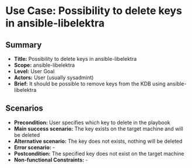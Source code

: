 # Use Case: Possibility to delete keys in ansible-libelektra

## Summary

- **Title:** Possibility to delete keys in ansible-libelektra
- **Scope:** ansible-libelektra
- **Level:** User Goal
- **Actors:** User (usually sysadmint)
- **Brief:** It should be possible to remove keys from the KDB using ansible-libelektra

## Scenarios

- **Precondition:** User specifies which key to delete in the playbook
- **Main success scenario:** The key exists on the target machine and will be deleted
- **Alternative scenario:** The key does not exists, nothing will be deleted
- **Error scenario:** -
- **Postcondition:** The specified key does not exist on the target machine
- **Non-functional Constraints:** -
